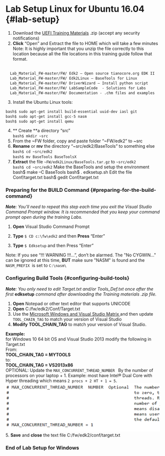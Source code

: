 <!--- @file
 README.md file for Lab_setup

Copyright (c) 2018, Intel Corporation. All rights reserved.<BR>

Redistribution and use in source (original document form) and 'compiled'
forms (converted to PDF, epub, HTML and other formats) with or without
modification, are permitted provided that the following conditions are met:

1) Redistributions of source code (original document form) must retain the
above copyright notice, this list of conditions and the following
disclaimer as the first lines of this file unmodified.

2) Redistributions in compiled form (transformed to other DTDs, converted to
PDF, epub, HTML and other formats) must reproduce the above copyright
notice, this list of conditions and the following disclaimer in the
documentation and/or other materials provided with the distribution.

THIS DOCUMENTATION IS PROVIDED BY TIANOCORE PROJECT "AS IS" AND ANY EXPRESS OR
IMPLIED WARRANTIES, INCLUDING, BUT NOT LIMITED TO, THE IMPLIED WARRANTIES OF
MERCHANTABILITY AND FITNESS FOR A PARTICULAR PURPOSE ARE DISCLAIMED. IN NO
EVENT SHALL TIANOCORE PROJECT BE LIABLE FOR ANY DIRECT, INDIRECT, INCIDENTAL,
SPECIAL, EXEMPLARY, OR CONSEQUENTIAL DAMAGES (INCLUDING, BUT NOT LIMITED TO,
PROCUREMENT OF SUBSTITUTE GOODS OR SERVICES; LOSS OF USE, DATA, OR PROFITS;
OR BUSINESS INTERRUPTION) HOWEVER CAUSED AND ON ANY THEORY OF LIABILITY,
WHETHER IN CONTRACT, STRICT LIABILITY, OR TORT (INCLUDING NEGLIGENCE OR
OTHERWISE) ARISING IN ANY WAY OUT OF THE USE OF THIS DOCUMENTATION, EVEN IF
ADVISED OF THE POSSIBILITY OF SUCH DAMAGE.

-->
# Lab Setup Linux for Ubuntu 16.04 {#lab-setup}


1.  Download the [UEFI Training Materials](https://github.com/Laurie0131/Lab_Material_FW) .zip (accept any security notifications) 
2. **Click** “Open”  and Extract the file to HOME which will take a few minutes <br>
Note:  It is highly important that you unzip the file correctly to this location because all the file locations in this training guide follow that format.




```

  Lab_Material_FW-master/FW/ Edk2 – Open source tianocore.org EDK II 
  Lab_Material_FW-master/FW/ Edk2Linux – BaseTools for Linux
  Lab_Material_FW-master/FW/ DriverWizard – Install python script
  Lab_Material_FW-master/FW/ LabSampleCode  - Solutions for Labs
  Lab_Material_FW-master/FW/ Documentation - .chm files and examples

```
3.  Install the Ubuntu Linux tools:
```
bash$ sudo apt-get install build-essential uuid-dev iasl git 
bash$ sudo apt-get install gcc-5 nasm 
bash$ sudo apt-get install qemu
```
4. ** Create **a directory “src”<br>
   `bash$ mkdir ~src` <br>
5. From the ~FW folder, copy and paste folder “~FW/edk2” to ~src
6. **Rename** or **mv** the directory “~src/edk2/BaseTools” to something else <br>
  `bash$ cd ~src/edk2` <br>
  `bash$ mv BaseTools BaseToolsX`<br>
7. **Extract** the file `~FW/edk2Linux/BaseTools.tar.gz`  to  `~src/edk2`<br>
  `bash$ cd ~src/edk2`
Make the BaseTools and setup the environment
   bash$ make –C BaseTools
   bash$ . edksetup.sh
Edit the file Conf/target.txt
   bash$ gedit Conf/target.txt



### Preparing for the BUILD Command {#preparing-for-the-build-command}

**_Note_**_: You’ll need to repeat this step each time you exit the Visual Studio Command Prompt window. It is recommended that you keep your command prompt open during the training Labs._

1. **Open** Visual Studio Command Prompt 
2. **Type** `$ CD c:\fw\edk2` and then **Press** “Enter” 

3. **Type** `$ Edksetup` and then Press “Enter” 

Note: If you see “!!! WARNING !!!...”, don’t be alarmed.  The "No CYGWIN..." can be ignored at this time, **BUT** make sure "NASM" is found and the `NASM_PREFIX `is set to `C:\nasm\`


### Configuring Build Tools {#configuring-build-tools}

**_Note_**_: You only need to edit Target.txt and/or Tools_Def.txt once after the first_ **edksetup** _command after downloading the Training materials .zip file._

1. **Open** Notepad or other text editor that supports UNICODE 
2.  **Open** C:/fw/edk2/Conf/Target.txt 
3. Use the 
[Microsoft Windows and Visual Studio Matrix ](../microsoft_windows_and_visual_studio_matrix/README.md) and then update `TOOL_CHAIN_TAG` to match your version of Visual Studio
4. **Modify** **TOOL_CHAIN_TAG** to match your version of Visual Studio.

**Example:**<br>
for Windows 10 64 bit OS and Visual Studio 2013 modify the following in Target.txt<br>
From:<br>
**TOOL_CHAIN_TAG = MYTOOLS**
<br>
to:<br>
**TOOL_CHAIN_TAG = VS2013x86**
<br>
OPTIONAL: Update the `MAX_CONCURRENT_THREAD_NUMBER ` By the number of processors on your laptop + 1.  Example: most have Intel® Dual Core with Hyper threading which means `2 procs + 2 HT + 1 = 5`.
![](/media/image114.png)
5. **Save** and **close** the text file C:/fw/edk2/conf/target.txt

### End of Lab Setup for Windows